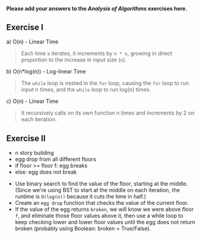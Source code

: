 #### Please add your answers to the **_Analysis of Algorithms_** exercises here.

## Exercise I

a) O(n) - Linear Time

> Each time `a` iterates, it increments by `n * n`, growing in direct proportion to the increase in input size (`n`).

b) O(n\*log(n)) - Log-linear Time

> The `while` loop is nested in the `for` loop, causing the `for` loop to run input n times, and the `while` loop to run log(n) times.

c) O(n) - Linear Time

> It recursively calls on its own function n times and increments by 2 on each iteration.

## Exercise II

- n story building
- egg drop from all different floors
- if floor >= floor f: egg breaks
- else: egg does not break

* Use binary search to find the value of the floor, starting at the middle.
  (Since we're using BST to start at the middle on each iteration, the runtime is `O(log(n))` because it cuts the time in half.)
* Create an `egg drop` function that checks the value of the current floor.
* If the value of the egg returns `broken`, we will know we were above floor `f`, and eliminate those floor values above it, then use a while loop to keep checking lower and lower floor values until the egg does not return broken (probably using Boolean: broken = True/False).
